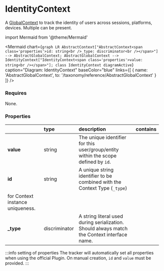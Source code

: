 # IdentityContext

A [GlobalContext](/taxonomy/reference/global-contexts/overview.md)  to track the identity of users across sessions, platforms, devices. Multiple can be present.

import Mermaid from '@theme/Mermaid'

<Mermaid chart={`
    graph LR
      AbstractContext["AbstractContext<span class='properties'>id: string<br />_type: discriminator<br /></span>"] --> AbstractGlobalContext;
      AbstractGlobalContext --> IdentityContext["IdentityContext<span class='properties'>value: string<br /></span>"];
    class IdentityContext diagramActive
  `}
  caption="Diagram: IdentityContext"
  baseColor="blue"
  links={[
    { name: 'AbstractGlobalContext', to: '/taxonomy/reference/AbstractGlobalContext' }
  ]}
/>

### Requires

None.

### Properties

|           | type          | description                                                                                                 | contains |
|:----------|:--------------|:------------------------------------------------------------------------------------------------------------|:---------|
| **value** | string        | The unique identifier for this user/group/entity within the scope defined by `id`.                          |          |
| **id**    | string        | A unique string identifier to be combined with the Context Type (`_type`) 
for Context instance uniqueness. |          |
| **_type** | discriminator | A string literal used during serialization. Should always match the Context interface name.                 |          |

:::info setting of properties
The tracker will automatically set all properties when using the official Plugin. On manual creation, `id` and `value` must be provided.
:::
